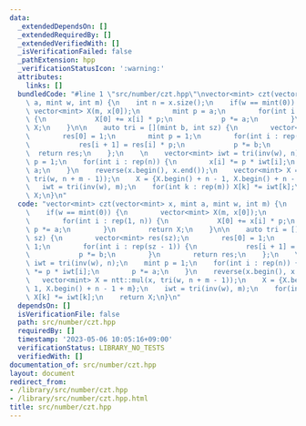 ```yaml
---
data:
  _extendedDependsOn: []
  _extendedRequiredBy: []
  _extendedVerifiedWith: []
  _isVerificationFailed: false
  _pathExtension: hpp
  _verificationStatusIcon: ':warning:'
  attributes:
    links: []
  bundledCode: "#line 1 \"src/number/czt.hpp\"\nvector<mint> czt(vector<mint> x, mint\
    \ a, mint w, int m) {\n    int n = x.size();\n    if(w == mint(0)) {\n       \
    \ vector<mint> X(m, x[0]);\n        mint p = a;\n        for(int i : rep(1, n))\
    \ {\n            X[0] += x[i] * p;\n            p *= a;\n        }\n        return\
    \ X;\n    }\n\n    auto tri = [](mint b, int sz) {\n        vector<mint> res(sz);\n\
    \        res[0] = 1;\n        mint p = 1;\n        for(int i : rep(sz - 1)) {\n\
    \            res[i + 1] = res[i] * p;\n            p *= b;\n        }\n      \
    \  return res;\n    };\n    \n    vector<mint> iwt = tri(inv(w), n);\n    mint\
    \ p = 1;\n    for(int i : rep(n)) {\n        x[i] *= p * iwt[i];\n        p *=\
    \ a;\n    }\n    reverse(x.begin(), x.end());\n    vector<mint> X = ntt::mul(x,\
    \ tri(w, n + m - 1));\n    X = {X.begin() + n - 1, X.begin() + n - 1 + m};\n \
    \   iwt = tri(inv(w), m);\n    for(int k : rep(m)) X[k] *= iwt[k];\n    return\
    \ X;\n}\n"
  code: "vector<mint> czt(vector<mint> x, mint a, mint w, int m) {\n    int n = x.size();\n\
    \    if(w == mint(0)) {\n        vector<mint> X(m, x[0]);\n        mint p = a;\n\
    \        for(int i : rep(1, n)) {\n            X[0] += x[i] * p;\n           \
    \ p *= a;\n        }\n        return X;\n    }\n\n    auto tri = [](mint b, int\
    \ sz) {\n        vector<mint> res(sz);\n        res[0] = 1;\n        mint p =\
    \ 1;\n        for(int i : rep(sz - 1)) {\n            res[i + 1] = res[i] * p;\n\
    \            p *= b;\n        }\n        return res;\n    };\n    \n    vector<mint>\
    \ iwt = tri(inv(w), n);\n    mint p = 1;\n    for(int i : rep(n)) {\n        x[i]\
    \ *= p * iwt[i];\n        p *= a;\n    }\n    reverse(x.begin(), x.end());\n \
    \   vector<mint> X = ntt::mul(x, tri(w, n + m - 1));\n    X = {X.begin() + n -\
    \ 1, X.begin() + n - 1 + m};\n    iwt = tri(inv(w), m);\n    for(int k : rep(m))\
    \ X[k] *= iwt[k];\n    return X;\n}\n"
  dependsOn: []
  isVerificationFile: false
  path: src/number/czt.hpp
  requiredBy: []
  timestamp: '2023-05-06 10:05:16+09:00'
  verificationStatus: LIBRARY_NO_TESTS
  verifiedWith: []
documentation_of: src/number/czt.hpp
layout: document
redirect_from:
- /library/src/number/czt.hpp
- /library/src/number/czt.hpp.html
title: src/number/czt.hpp
---
```

